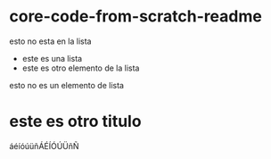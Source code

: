 # core-code-from-scratch-readme
esto no esta en la lista
- este es una lista
- este es otro elemento de la lista

esto no es un elemento de lista



# este es otro titulo
áéíóúüñÁÉÍÓÚÜñÑ

